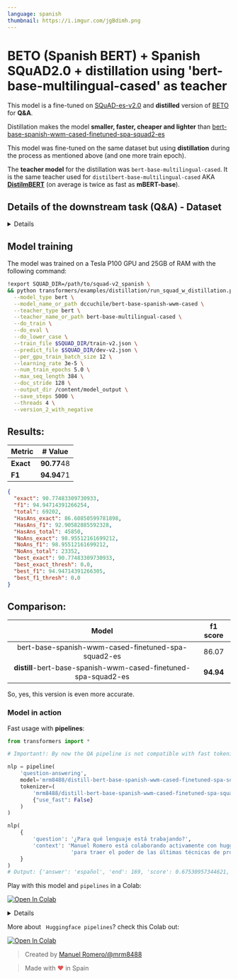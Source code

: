 ```yaml
---
language: spanish
thumbnail: https://i.imgur.com/jgBdimh.png
---
```


# BETO (Spanish BERT) + Spanish SQuAD2.0 + distillation using 'bert-base-multilingual-cased' as teacher

This model is a fine-tuned on [SQuAD-es-v2.0](https://github.com/ccasimiro88/TranslateAlignRetrieve) and **distilled** version of [BETO](https://github.com/dccuchile/beto) for **Q&A**.

Distillation makes the model **smaller, faster, cheaper and lighter** than [bert-base-spanish-wwm-cased-finetuned-spa-squad2-es](https://github.com/huggingface/transformers/blob/master/model_cards/mrm8488/bert-base-spanish-wwm-cased-finetuned-spa-squad2-es/README.md)

This model was fine-tuned on the same dataset but using **distillation** during the process as mentioned above (and one more train epoch).

The **teacher model** for the distillation was `bert-base-multilingual-cased`. It is the same teacher used for `distilbert-base-multilingual-cased` AKA [**DistilmBERT**](https://github.com/huggingface/transformers/tree/master/examples/distillation) (on average is twice as fast as **mBERT-base**).

## Details of the downstream task (Q&A) - Dataset

<details>

[SQuAD-es-v2.0](https://github.com/ccasimiro88/TranslateAlignRetrieve)

| Dataset                 | # Q&A |
| ----------------------- | ----- |
| SQuAD2.0 Train          | 130 K |
| SQuAD2.0-es-v2.0        | 111 K |
| SQuAD2.0 Dev            | 12 K  |
| SQuAD-es-v2.0-small Dev | 69 K  |

</details>

## Model training

The model was trained on a Tesla P100 GPU and 25GB of RAM with the following command:

```bash
!export SQUAD_DIR=/path/to/squad-v2_spanish \
&& python transformers/examples/distillation/run_squad_w_distillation.py \
  --model_type bert \
  --model_name_or_path dccuchile/bert-base-spanish-wwm-cased \
  --teacher_type bert \
  --teacher_name_or_path bert-base-multilingual-cased \
  --do_train \
  --do_eval \
  --do_lower_case \
  --train_file $SQUAD_DIR/train-v2.json \
  --predict_file $SQUAD_DIR/dev-v2.json \
  --per_gpu_train_batch_size 12 \
  --learning_rate 3e-5 \
  --num_train_epochs 5.0 \
  --max_seq_length 384 \
  --doc_stride 128 \
  --output_dir /content/model_output \
  --save_steps 5000 \
  --threads 4 \
  --version_2_with_negative
```

## Results:

| Metric    | # Value     |
| --------- | ----------- |
| **Exact** | **90.77**48 |
| **F1**    | **94.94**71 |

```json
{
  "exact": 90.77483309730933,
  "f1": 94.94714391266254,
  "total": 69202,
  "HasAns_exact": 86.60850599781898,
  "HasAns_f1": 92.90582885592328,
  "HasAns_total": 45850,
  "NoAns_exact": 98.95512161699212,
  "NoAns_f1": 98.95512161699212,
  "NoAns_total": 23352,
  "best_exact": 90.77483309730933,
  "best_exact_thresh": 0.0,
  "best_f1": 94.94714391266305,
  "best_f1_thresh": 0.0
}
```

## Comparison:

|                              Model                              | f1 score  |
| :-------------------------------------------------------------: | :-------: |
|       bert-base-spanish-wwm-cased-finetuned-spa-squad2-es       |   86.07   |
| **distill**-bert-base-spanish-wwm-cased-finetuned-spa-squad2-es | **94.94** |

So, yes, this version is even more accurate.

### Model in action

Fast usage with **pipelines**:

```python
from transformers import *

# Important!: By now the QA pipeline is not compatible with fast tokenizer, but they are working on it. So that pass the object to the tokenizer {"use_fast": False} as in the following example:

nlp = pipeline(
    'question-answering', 
    model='mrm8488/distill-bert-base-spanish-wwm-cased-finetuned-spa-squad2-es',
    tokenizer=(
        'mrm8488/distill-bert-base-spanish-wwm-cased-finetuned-spa-squad2-es',  
        {"use_fast": False}
    )
)

nlp(
    {
        'question': '¿Para qué lenguaje está trabajando?',
        'context': 'Manuel Romero está colaborando activamente con huggingface/transformers ' +
                    'para traer el poder de las últimas técnicas de procesamiento de lenguaje natural al idioma español'
    }
)
# Output: {'answer': 'español', 'end': 169, 'score': 0.67530957344621, 'start': 163}
```

Play with this model and ```pipelines``` in a Colab:

<a href="https://colab.research.google.com/github/mrm8488/shared_colab_notebooks/blob/master/Using_Spanish_BERT_fine_tuned_for_Q%26A_pipelines.ipynb" target="_parent"><img src="https://camo.githubusercontent.com/52feade06f2fecbf006889a904d221e6a730c194/68747470733a2f2f636f6c61622e72657365617263682e676f6f676c652e636f6d2f6173736574732f636f6c61622d62616467652e737667" alt="Open In Colab" data-canonical-src="https://colab.research.google.com/assets/colab-badge.svg"></a>

<details>

1.  Set the context and ask some questions:

![Set context and questions](https://media.giphy.com/media/mCIaBpfN0LQcuzkA2F/giphy.gif)

2.  Run predictions:

![Run the model](https://media.giphy.com/media/WT453aptcbCP7hxWTZ/giphy.gif)
</details>

More about ``` Huggingface pipelines```? check this Colab out:

<a href="https://colab.research.google.com/github/mrm8488/shared_colab_notebooks/blob/master/Huggingface_pipelines_demo.ipynb" target="_parent"><img src="https://camo.githubusercontent.com/52feade06f2fecbf006889a904d221e6a730c194/68747470733a2f2f636f6c61622e72657365617263682e676f6f676c652e636f6d2f6173736574732f636f6c61622d62616467652e737667" alt="Open In Colab" data-canonical-src="https://colab.research.google.com/assets/colab-badge.svg"></a>

> Created by [Manuel Romero/@mrm8488](https://twitter.com/mrm8488)

> Made with <span style="color: #e25555;">&hearts;</span> in Spain
